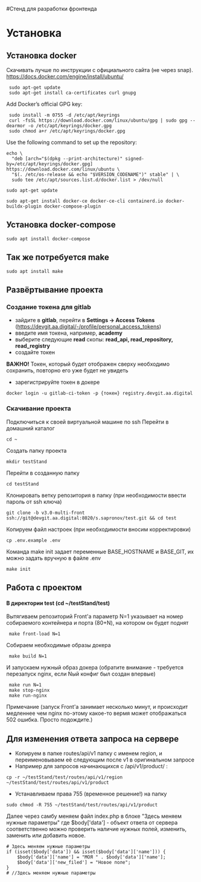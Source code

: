 #Стенд для разработки фронтенда

# Установка
## Установка docker
Скачивать лучше по инструкции с официального сайта (не через snap). https://docs.docker.com/engine/install/ubuntu/
```shell
 sudo apt-get update
 sudo apt-get install ca-certificates curl gnupg
```
Add Docker’s official GPG key:
```shell
 sudo install -m 0755 -d /etc/apt/keyrings
 curl -fsSL https://download.docker.com/linux/ubuntu/gpg | sudo gpg --dearmor -o /etc/apt/keyrings/docker.gpg
 sudo chmod a+r /etc/apt/keyrings/docker.gpg
```
Use the following command to set up the repository:
```shell
echo \
  "deb [arch="$(dpkg --print-architecture)" signed-by=/etc/apt/keyrings/docker.gpg] https://download.docker.com/linux/ubuntu \
  "$(. /etc/os-release && echo "$VERSION_CODENAME")" stable" | \
  sudo tee /etc/apt/sources.list.d/docker.list > /dev/null
```
```shell
sudo apt-get update
```
```shell
sudo apt-get install docker-ce docker-ce-cli containerd.io docker-buildx-plugin docker-compose-plugin
```
## Установка docker-compose
```shell
sudo apt install docker-compose
```
## Так же потребуется make
```shell
sudo apt install make
```
## Развёртывание проекта
### Создание токена для gitlab
- зайдите в **gitlab**, перейти в **Settings -> Access Tokens** (https://devgit.aa.digital/-/profile/personal_access_tokens)
- введите имя токена, например, **academy**
- выберите следующие **read** скопы: **read_api, read_repository, read_registry**
- создайте токен

**ВАЖНО!** Токен, который будет отображен сверху необходимо сохранить, повторно его уже будет не увидеть

- зарегистрируйте токен в докере
```shell
docker login -u gitlab-ci-token -p {токен} registry.devgit.aa.digital
```

### Скачивание проекта

Подключиться к своей виртуальной машине по ssh
Перейти в домашний каталог
```shell script
cd ~
```
Создать папку проекта
```shell script
mkdir testStand
```
Перейти в созданную папку
```shell script
cd testStand
```
Клонировать ветку репозитория в папку (при необходимости ввести пароль от ssh ключа)
```shell script
git clone -b v3.0-multi-front ssh://git@devgit.aa.digital:8020/s.sapronov/test.git && cd test
```

Копируем файл настроек (при необходимости вносим корректировки)
```shell script
cp .env.example .env
```
Команда make init задает переменные BASE_HOSTNAME и BASE_GIT, их можно задать вручную в файле .env
```shell script
make init
```

## Работа с проектом
#### В директории test (cd ~/testStand/test)

Вытягиваем репозиторий Front'a  параметр N=1 указывает на номер собираемого контейнера и порта (80+N), на котором он будет поднят
```shell script
 make front-load N=1
```

Собираем необходимые образы докера
```shell script
 make build N=1
```
И запускаем нужный образ докера (обратите внимание - требуется перезапуск nginx, если Nый конфиг был создан впервые)
```shell script
 make run N=1
 make stop-nginx
 make run-nginx
```

Примечание (запуск Front'a занимает несколько минут, и происходит медленнее чем nginx по-этому какое-то вермя может отображаться 502 ошибка. Просто подождите.)

## Для изменения ответа запроса на сервере

- Копируем в папке routes/api/v1 папку с именем region, и переименовываем её следующим после v1 в оригинальном запросе
- Например для запросов начинающихся с /api/v1/product/ :
```shell
cp -r ~/testStand/test/routes/api/v1/region ~/testStand/test/routes/api/v1/product
```
- Устанавливаем права 755 (временное решение!) на папку
```shell
sudo chmod -R 755 ~/testStand/test/routes/api/v1/product
```
Далее через самбу меняем файл index.php в блоке "Здесь меняем нужные параметры"
где $body['data'] - объект ответа от сервера
соответственно можно проверить наличие нужных полей, изменить, заменить или добавить новое.

```shell
# Здесь меняем нужные параметры
if (isset($body['data']) && isset($body['data']['name'])) {
    $body['data']['name'] = "МОЯ " . $body['data']['name'];
    $body['data']['new_filed'] = "Новое поле";
}
# //Здесь меняем нужные параметры
```